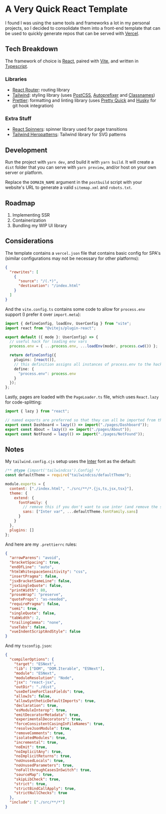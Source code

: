 # A Very Quick React Template

I found I was using the same tools and frameworks a lot in my personal projects, so I decided to consolidate them into a front-end template that can be used to quickly generate repos that can be served with [Vercel](https://vercel.com).

## Tech Breakdown

The framework of choice is [React](https://reactjs.org), paired with [Vite](https://vitejs.dev), and written in [Typescript](https://www.typescriptlang.org).

### Libraries

- [React Router](https://reactrouter.com/en/main): routing library
- [Tailwind](https://tailwindcss.com): styling library (uses [PostCSS](https://postcss.org), [Autoprefixer](https://github.com/postcss/autoprefixer) and [Classnames](https://www.npmjs.com/package/classnames))
- [Prettier](https://prettier.io): formatting and linting library (uses [Pretty Quick](https://github.com/azz/pretty-quick) and [Husky](https://typicode.github.io/husky/#/) for git hook integration)

### Extra Stuff

- [React Spinners](https://www.davidhu.io/react-spinners): spinner library used for page transitions
- [Tailwind Heropatterns](https://www.npmjs.com/package/tailwind-heropatterns): Tailwind library for SVG patterns

## Development

Run the project with `yarn dev`, and build it with `yarn build`. It will create a `dist` folder that you can serve with `yarn preview`, and/or host on your own server or platform.

Replace the `DOMAIN_NAME` argument in the `postbuild` script with your website's URL to generate a valid `sitemap.xml` and `robots.txt`.

## Roadmap

1. Implementing SSR
2. Containerization
3. Bundling my WIP UI library

## Considerations

The template contains a `vercel.json` file that contains basic config for SPA's (similar configurations may not be necessary for other platforms):

```json
{
  "rewrites": [
    {
      "source": "/(.*)",
      "destination": "/index.html"
    }
  ]
}
```

And the `vite.config.ts` contains some code to allow for `process.env` support (I prefer it over `import.meta`):

```typescript
import { defineConfig, loadEnv, UserConfig } from "vite";
import react from "@vitejs/plugin-react";

export default ({ mode }: UserConfig) => {
  // useful hack for loading env vars
  process.env = { ...process.env, ...loadEnv(mode!, process.cwd()) };

  return defineConfig({
    plugins: [react()],
    // this definition assigns all instances of process.env to the hack replacement declared above
    define: {
      "process.env": process.env
    }
  });
};
```

Lastly, pages are loaded with the `PageLoader.ts` file, which uses `React.lazy` for code-splitting:

```ts
import { lazy } from "react";

// named exports are preferred so that they can all be imported from the same file
export const Dashboard = lazy(() => import("./pages/Dashboard"));
export const About = lazy(() => import("./pages/About"));
export const NotFound = lazy(() => import("./pages/NotFound"));
```

## Notes

My `tailwind.config.cjs` setup uses the [Inter](https://tailwindui.com/documentation) font as the default:

```js
/** @type {import('tailwindcss').Config} */
const defaultTheme = require("tailwindcss/defaultTheme");

module.exports = {
  content: ["./index.html", "./src/**/*.{js,ts,jsx,tsx}"],
  theme: {
    extend: {
      fontFamily: {
        // remove this if you don't want to use inter (and remove the stylesheet link in index.html)
        sans: ["Inter var", ...defaultTheme.fontFamily.sans]
      }
    }
  },
  plugins: []
};
```

And here are my `.prettierrc` rules:

```json
{
  "arrowParens": "avoid",
  "bracketSpacing": true,
  "endOfLine": "auto",
  "htmlWhitespaceSensitivity": "css",
  "insertPragma": false,
  "jsxBracketSameLine": false,
  "jsxSingleQuote": false,
  "printWidth": 80,
  "proseWrap": "preserve",
  "quoteProps": "as-needed",
  "requirePragma": false,
  "semi": true,
  "singleQuote": false,
  "tabWidth": 2,
  "trailingComma": "none",
  "useTabs": false,
  "vueIndentScriptAndStyle": false
}
```

And my `tsconfig.json`:

```json
{
  "compilerOptions": {
    "target": "ESNext",
    "lib": ["DOM", "DOM.Iterable", "ESNext"],
    "module": "ESNext",
    "moduleResolution": "Node",
    "jsx": "react-jsx",
    "outDir": "./dist",
    "useDefineForClassFields": true,
    "allowJs": false,
    "allowSyntheticDefaultImports": true,
    "declaration": true,
    "esModuleInterop": true,
    "emitDecoratorMetadata": true,
    "experimentalDecorators": true,
    "forceConsistentCasingInFileNames": true,
    "resolveJsonModule": true,
    "removeComments": true,
    "isolatedModules": true,
    "incremental": true,
    "noEmit": true,
    "noImplicitAny": true,
    "noImplicitReturns": true,
    "noUnusedLocals": true,
    "noUnusedParameters": true,
    "noFallthroughCasesInSwitch": true,
    "sourceMap": true,
    "skipLibCheck": true,
    "strict": true,
    "strictBindCallApply": true,
    "strictNullChecks": true
  },
  "include": ["./src/**/*"]
}
```
